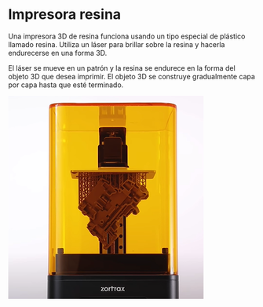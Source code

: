 # Impresora resina

Una impresora 3D de resina funciona usando un tipo especial de plástico llamado resina. Utiliza un láser para brillar sobre la resina y hacerla endurecerse en una forma 3D.

El láser se mueve en un patrón y la resina se endurece en la forma del objeto 3D que desea imprimir. El objeto 3D se construye gradualmente capa por capa hasta que esté terminado.

![imagen](2022-12-21-10-41-07.png)
